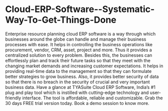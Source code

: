 # Cloud-ERP-Software--Systematic-Way-To-Get-Things-Done
Enterprise resource planning cloud ERP software is a way through which businesses around the globe can handle and manage their business processes with ease. It helps in controlling the business operations like procurement, vendor, CRM, asset, project and more. Thus it provides a centralized solution to every problem. Besides this, the businesses can effortlessly plan and track their future tasks so that they meet with the changing market demands and increasing customer expectations. It helps in providing real-time data to the management so that they can formulate better strategies to grow business. Also, it provides better security of data so that there is no breach in the security of crucial and very important business data. Have a glance at TYASuite Cloud ERP Software, India’s #1 plug and play tool which is instilled with cutting-edge technology and user-friendly interface. The tool is affordable, reliable and customizable. Grab the 30 days FREE trial version today. Book a demo session to know more.
